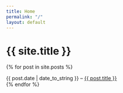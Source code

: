 ```yaml
---
title: Home
permalink: "/"
layout: default
---
```


<h1 class="index-title">{{ site.title }}</h1>

{% for post in site.posts %}
  <article class="item">{{ post.date | date_to_string }} – <a href="{{ post.url }}">{{ post.title }}</a></article>
{% endfor %}
